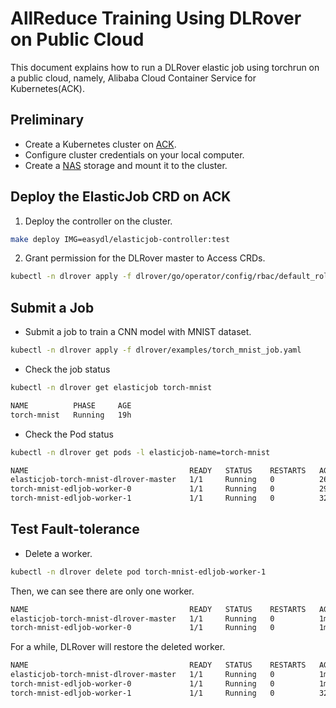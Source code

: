 # AllReduce Training Using DLRover on Public Cloud

This document explains how to run a DLRover elastic job using torchrun
on a public cloud, namely, Alibaba Cloud Container Service for Kubernetes(ACK).

## Preliminary

- Create a Kubernetes cluster on [ACK](https://help.aliyun.com/document_detail/309552.htm?spm=a2c4g.11186623.0.0.168f6b7aegH7nI#task-2112671). 
- Configure cluster credentials on your local computer.
- Create a [NAS](https://help.aliyun.com/document_detail/477380.html?spm=a2c4g.11186623.0.0.10635c83Xn7Tkh) storage and mount it to the cluster.

## Deploy the ElasticJob CRD on ACK

1. Deploy the controller on the cluster.

```bash
make deploy IMG=easydl/elasticjob-controller:test
```

2. Grant permission for the DLRover master to Access CRDs.

```bash
kubectl -n dlrover apply -f dlrover/go/operator/config/rbac/default_role.yaml 
```

## Submit a Job

- Submit a job to train a CNN model with MNIST dataset.

```bash
kubectl -n dlrover apply -f dlrover/examples/torch_mnist_job.yaml
```

- Check the job status

```bash
kubectl -n dlrover get elasticjob torch-mnist 
```

```bash
NAME          PHASE     AGE
torch-mnist   Running   19h
```

- Check the Pod status

```bash
kubectl -n dlrover get pods -l elasticjob-name=torch-mnist
```

```bash
NAME                                    READY   STATUS    RESTARTS   AGE
elasticjob-torch-mnist-dlrover-master   1/1     Running   0          26s
torch-mnist-edljob-worker-0             1/1     Running   0          29s
torch-mnist-edljob-worker-1             1/1     Running   0          32s
```

## Test Fault-tolerance

- Delete a worker.

```bash
kubectl -n dlrover delete pod torch-mnist-edljob-worker-1
```

Then, we can see there are only one worker.

```bash
NAME                                    READY   STATUS    RESTARTS   AGE
elasticjob-torch-mnist-dlrover-master   1/1     Running   0          1m12s
torch-mnist-edljob-worker-0             1/1     Running   0          1m15s
```

For a while, DLRover will restore the deleted worker.

```bash
NAME                                    READY   STATUS    RESTARTS   AGE
elasticjob-torch-mnist-dlrover-master   1/1     Running   0          1m52s
torch-mnist-edljob-worker-0             1/1     Running   0          1m55s
torch-mnist-edljob-worker-1             1/1     Running   0          32s
```
